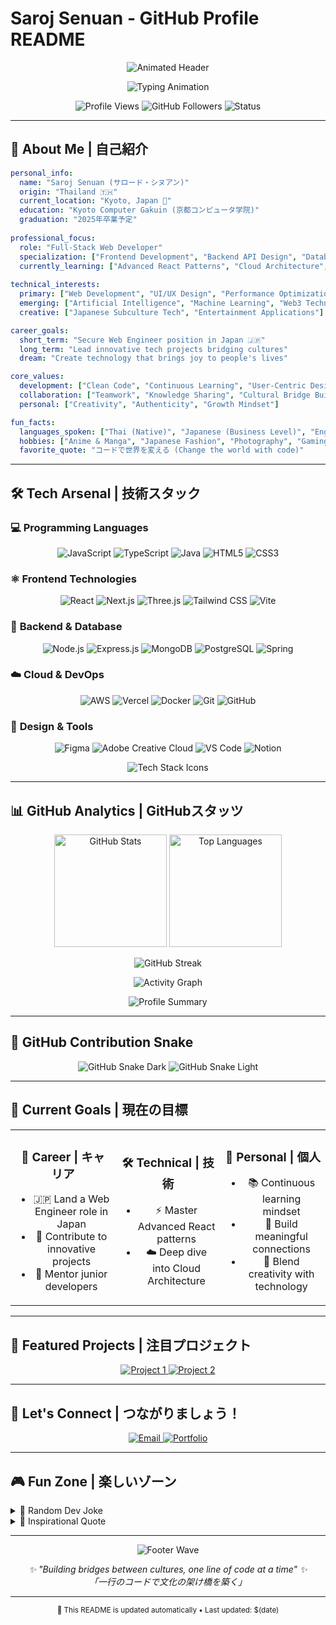 # Saroj Senuan - GitHub Profile README

<!-- Animated Header with Gradient Wave -->
<p align="center">
  <img src="https://capsule-render.vercel.app/api?type=waving&color=gradient&customColorList=12,20,14,16,19&height=280&section=header&text=👋%20こんにちは！%20I'm%20Saroj&fontSize=45&fontColor=ffffff&animation=twinkling&fontAlign=50&desc=Full-Stack%20Developer%20%7C%20フルスタック開発者&descAlign=50&descAlignY=65" alt="Animated Header" />
</p>

<!-- Dynamic Typing Animation -->
<p align="center">
  <img src="https://readme-typing-svg.demolab.com?font=Fira+Code&size=22&duration=3000&pause=800&color=6A5ACD&center=true&vCenter=true&multiline=true&width=600&height=100&lines=🚀+Building+the+future+with+code;💫+JavaScript+%7C+React+%7C+Node.js;🌸+愛と技術で未来を変える;🇹🇭+From+Thailand+to+Japan+🇯🇵" alt="Typing Animation" />
</p>

<!-- Visitor Counter & Profile Views -->
<p align="center">
  <img src="https://komarev.com/ghpvc/?username=saroj-seenuan&label=Profile%20Views&color=blueviolet&style=for-the-badge" alt="Profile Views" />
  <img src="https://img.shields.io/github/followers/saroj-seenuan?label=Followers&style=for-the-badge&color=ff69b4" alt="GitHub Followers" />
  <img src="https://img.shields.io/badge/Status-Available%20for%20Work-brightgreen?style=for-the-badge" alt="Status" />
</p>

---

## 🌸 About Me | 自己紹介

```yaml
personal_info:
  name: "Saroj Senuan (サロード・シヌアン)"
  origin: "Thailand 🇹🇭"
  current_location: "Kyoto, Japan 🏯"
  education: "Kyoto Computer Gakuin (京都コンピュータ学院)"
  graduation: "2025年卒業予定"
  
professional_focus:
  role: "Full-Stack Web Developer"
  specialization: ["Frontend Development", "Backend API Design", "Database Architecture"]
  currently_learning: ["Advanced React Patterns", "Cloud Architecture", "AI Integration"]
  
technical_interests:
  primary: ["Web Development", "UI/UX Design", "Performance Optimization"]
  emerging: ["Artificial Intelligence", "Machine Learning", "Web3 Technologies"]
  creative: ["Japanese Subculture Tech", "Entertainment Applications"]

career_goals:
  short_term: "Secure Web Engineer position in Japan 🇯🇵"
  long_term: "Lead innovative tech projects bridging cultures"
  dream: "Create technology that brings joy to people's lives"

core_values:
  development: ["Clean Code", "Continuous Learning", "User-Centric Design"]
  collaboration: ["Teamwork", "Knowledge Sharing", "Cultural Bridge Building"]
  personal: ["Creativity", "Authenticity", "Growth Mindset"]

fun_facts:
  languages_spoken: ["Thai (Native)", "Japanese (Business Level)", "English (Fluent)"]
  hobbies: ["Anime & Manga", "Japanese Fashion", "Photography", "Gaming"]
  favorite_quote: "コードで世界を変える (Change the world with code)"
```

---

## 🛠️ Tech Arsenal | 技術スタック

### 💻 **Programming Languages**
<p align="center">
  <img src="https://img.shields.io/badge/JavaScript-F7DF1E?style=for-the-badge&logo=javascript&logoColor=black" alt="JavaScript" />
  <img src="https://img.shields.io/badge/TypeScript-007ACC?style=for-the-badge&logo=typescript&logoColor=white" alt="TypeScript" />
  <img src="https://img.shields.io/badge/java-%23ED8B00.svg?style=for-the-badge&logo=openjdk&logoColor=white" alt="Java" />
  <img src="https://img.shields.io/badge/HTML5-E34F26?style=for-the-badge&logo=html5&logoColor=white" alt="HTML5" />
  <img src="https://img.shields.io/badge/CSS3-1572B6?style=for-the-badge&logo=css3&logoColor=white" alt="CSS3" />
</p>

### ⚛️ **Frontend Technologies**
<p align="center">
  <img src="https://img.shields.io/badge/React-20232A?style=for-the-badge&logo=react&logoColor=61DAFB" alt="React" />
  <img src="https://img.shields.io/badge/Next.js-000000?style=for-the-badge&logo=next.js&logoColor=white" alt="Next.js" />
  <img src="https://img.shields.io/badge/threejs-black?style=for-the-badge&logo=three.js&logoColor=white" alt="Three.js" />
  <img src="https://img.shields.io/badge/Tailwind_CSS-38B2AC?style=for-the-badge&logo=tailwind-css&logoColor=white" alt="Tailwind CSS" />
  <img src="https://img.shields.io/badge/Vite-646CFF?style=for-the-badge&logo=vite&logoColor=white" alt="Vite" />
</p>

### 🔧 **Backend & Database**
<p align="center">
  <img src="https://img.shields.io/badge/Node.js-43853D?style=for-the-badge&logo=node.js&logoColor=white" alt="Node.js" />
  <img src="https://img.shields.io/badge/Express.js-404D59?style=for-the-badge&logo=express&logoColor=white" alt="Express.js" />
  <img src="https://img.shields.io/badge/MongoDB-4EA94B?style=for-the-badge&logo=mongodb&logoColor=white" alt="MongoDB" />
  <img src="https://img.shields.io/badge/PostgreSQL-316192?style=for-the-badge&logo=postgresql&logoColor=white" alt="PostgreSQL" />
  <img src="https://img.shields.io/badge/spring-%236DB33F.svg?style=for-the-badge&logo=spring&logoColor=white" alt="Spring" />
</p>

### ☁️ **Cloud & DevOps**
<p align="center">
  <img src="https://img.shields.io/badge/Amazon_AWS-232F3E?style=for-the-badge&logo=amazon-aws&logoColor=white" alt="AWS" />
  <img src="https://img.shields.io/badge/Vercel-000000?style=for-the-badge&logo=vercel&logoColor=white" alt="Vercel" />
  <img src="https://img.shields.io/badge/Docker-2496ED?style=for-the-badge&logo=docker&logoColor=white" alt="Docker" />
  <img src="https://img.shields.io/badge/Git-F05032?style=for-the-badge&logo=git&logoColor=white" alt="Git" />
  <img src="https://img.shields.io/badge/GitHub-100000?style=for-the-badge&logo=github&logoColor=white" alt="GitHub" />
</p>

### 🎨 **Design & Tools**
<p align="center">
  <img src="https://img.shields.io/badge/Figma-F24E1E?style=for-the-badge&logo=figma&logoColor=white" alt="Figma" />
  <img src="https://img.shields.io/badge/Adobe%20Creative%20Cloud-DA1F26.svg?style=for-the-badge&logo=Adobe%20Creative%20Cloud&logoColor=white" alt="Adobe Creative Cloud" />
  <img src="https://img.shields.io/badge/VS%20Code-007ACC?style=for-the-badge&logo=visual-studio-code&logoColor=white" alt="VS Code" />
  <img src="https://img.shields.io/badge/Notion-000000?style=for-the-badge&logo=notion&logoColor=white" alt="Notion" />
</p>

<!-- Skill Icons Animation -->
<p align="center">
  <img src="https://skillicons.dev/icons?i=js,ts,react,nodejs,nextjs,express,mongodb,postgres,html,css,tailwind,figma,vscode,git,github,aws,vercel,docker&perline=10&theme=dark" alt="Tech Stack Icons" />
</p>

---

## 📊 GitHub Analytics | GitHubスタッツ

<p align="center">
  <img height="180em" src="https://github-readme-stats.vercel.app/api?username=saroj-seenuan&show_icons=true&theme=tokyonight&include_all_commits=true&count_private=true&hide_border=true&bg_color=0d1117&title_color=58a6ff&text_color=c9d1d9&icon_color=79c0ff" alt="GitHub Stats" />
  <img height="180em" src="https://github-readme-stats.vercel.app/api/top-langs/?username=saroj-seenuan&layout=compact&langs_count=8&theme=tokyonight&hide_border=true&bg_color=0d1117&title_color=58a6ff&text_color=c9d1d9" alt="Top Languages" />
</p>

<p align="center">
  <img src="https://github-readme-streak-stats.herokuapp.com?user=saroj-seenuan&theme=tokyonight&hide_border=true&background=0D1117&stroke=58A6FF&ring=79C0FF&fire=FFA657&currStreakLabel=C9D1D9" alt="GitHub Streak" />
</p>

<!-- GitHub Activity Graph -->
<p align="center">
  <img src="https://github-readme-activity-graph.vercel.app/graph?username=saroj-seenuan&bg_color=0d1117&color=58a6ff&line=79c0ff&point=c9d1d9&area=true&hide_border=true" alt="Activity Graph" />
</p>

<!-- GitHub Profile Summary Cards -->
<p align="center">
  <img src="https://github-profile-summary-cards.vercel.app/api/cards/profile-details?username=saroj-seenuan&theme=tokyonight" alt="Profile Summary" />
</p>

---

## 🐍 GitHub Contribution Snake

<p align="center">
  <img src="https://raw.githubusercontent.com/saroj-seenuan/saroj-seenuan/output/github-contribution-grid-snake-dark.svg#gh-dark-mode-only" alt="GitHub Snake Dark" />
  <img src="https://raw.githubusercontent.com/saroj-seenuan/saroj-seenuan/output/github-contribution-grid-snake.svg#gh-light-mode-only" alt="GitHub Snake Light" />
</p>

---

## 🎯 Current Goals | 現在の目標

<table align="center">
<tr>
<td align="center" width="33%">

### 🏢 **Career | キャリア**
- 🇯🇵 Land a Web Engineer role in Japan
- 🚀 Contribute to innovative projects
- 🌟 Mentor junior developers

</td>
<td align="center" width="33%">

### 🛠️ **Technical | 技術**
- ⚡ Master Advanced React patterns
- ☁️ Deep dive into Cloud Architecture

</td>
<td align="center" width="33%">

### 🌱 **Personal | 個人**
- 📚 Continuous learning mindset
- 🤝 Build meaningful connections
- 🎨 Blend creativity with technology

</td>
</tr>
</table>

---

## 🌟 Featured Projects | 注目プロジェクト

<p align="center">
  <a href="https://github.com/SarojSeenuan/ModeCraftAPP">
    <img src="https://github-readme-stats.vercel.app/api/pin/?username=saroj-seenuan&repo=project-1&theme=tokyonight&hide_border=true&bg_color=0d1117" alt="Project 1" />
  </a>
  <a href="https://github.com/SarojSeenuan/saroj-Portfolio">
    <img src="https://github-readme-stats.vercel.app/api/pin/?username=saroj-seenuan&repo=project-2&theme=tokyonight&hide_border=true&bg_color=0d1117" alt="Project 2" />
  </a>
</p>

---

## 🤝 Let's Connect | つながりましょう！

<p align="center">
  <a href="mailto:sarojseenuan@gmail.com">
    <img src="https://img.shields.io/badge/Email-D14836?style=for-the-badge&logo=gmail&logoColor=white" alt="Email" />
  </a>
  <a href="https://modecraft-world.vercel.app/">
    <img src="https://img.shields.io/badge/Portfolio-FF5722?style=for-the-badge&logo=todoist&logoColor=white" alt="Portfolio" />
  </a>
</p>

---

## 🎮 Fun Zone | 楽しいゾーン

<details>
<summary>🎲 Random Dev Joke</summary>
<br>

```javascript
function getRandomJoke() {
  const jokes = [
    "Why do programmers prefer dark mode? Because light attracts bugs! 🐛",
    "How many programmers does it take to change a light bulb? None, that's a hardware problem! 💡",
    "Why don't programmers like nature? It has too many bugs! 🌳🐛"
  ];
  return jokes[Math.floor(Math.random() * jokes.length)];
}

console.log(getRandomJoke()); // 😄
```

</details>

<details>
<summary>🌈 Inspirational Quote</summary>
<br>

> **"Code is like humor. When you have to explain it, it's bad."** – Cory House
> 
> **「コードはユーモアのようなものです。説明しなければならないとき、それは悪いコードです。」**

</details>

---

<p align="center">
  <img src="https://capsule-render.vercel.app/api?type=waving&color=gradient&customColorList=12,20,14,16,19&height=200&section=footer&text=ありがとうございました！&fontSize=35&fontColor=ffffff&animation=twinkling&fontAlign=50&desc=Thanks%20for%20visiting%20my%20profile!&descAlign=50&descAlignY=65" alt="Footer Wave" />
</p>

<p align="center">
  <i>✨ "Building bridges between cultures, one line of code at a time" ✨</i>
  <br>
  <i>「一行のコードで文化の架け橋を築く」</i>
</p>

---

<p align="center">
  <sub>🔄 This README is updated automatically • Last updated: $(date)</sub>
</p>
